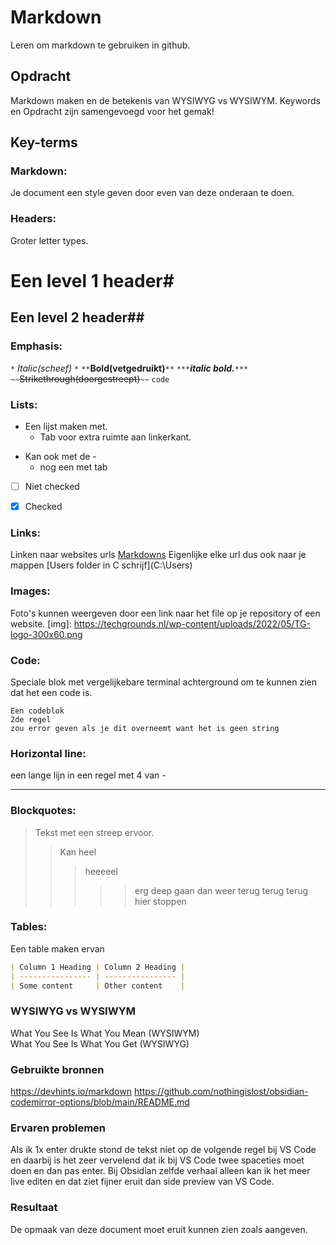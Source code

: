 # Markdown
Leren om markdown te gebruiken in github.

## Opdracht
Markdown maken en de betekenis van WYSIWYG vs WYSIWYM. Keywords en Opdracht zijn samengevoegd voor het gemak!

## Key-terms
### Markdown: 
Je document een style geven door even van deze onderaan te doen.

### Headers:  
Groter letter types.

# Een level 1 header#

## Een level 2 header##  


### Emphasis:   
`*` *Italic(scheef)* `*`
`**`**Bold(vetgedruikt)**`**`
`***`***italic bold.***`***`
``~~``~~Strikethrough(doorgestreept)~~`~~`
`code` 

### Lists:   
* Een lijst maken met.
	* Tab voor extra ruimte aan linkerkant.
- Kan ook met de -
	- nog een met tab
- [ ] Niet checked
- [x] Checked


### Links:   
Linken naar websites urls [Markdowns](https://devhints.io/markdown)
Eigenlijke elke url dus ook naar je mappen [Users folder in C schrijf](C:\Users\)

### Images:   
Foto's kunnen weergeven door een link naar het file op je repository of een website.
[img]: https://techgrounds.nl/wp-content/uploads/2022/05/TG-logo-300x60.png

### Code:   
Speciale blok met vergelijkebare terminal achterground om te kunnen zien dat het een code is.
``` 
Een codeblok 
2de regel
zou error geven als je dit overneemt want het is geen string
```


### Horizontal line:   
een lange lijn in een regel met 4 van -

----

### Blockquotes: 
> Tekst met een streep ervoor.
> > Kan heel
> > > heeeeel
> > > > > erg deep gaan
> > > >dan weer terug
> > > >terug
> > > terug
> >hier stoppen

### Tables:   
Een table maken ervan
```markdown
| Column 1 Heading | Column 2 Heading |
| ---------------- | ---------------- |
| Some content     | Other content    |
```


### WYSIWYG vs WYSIWYM  
What You See Is What You Mean (WYSIWYM)  
What You See Is What You Get (WYSIWYG) 


### Gebruikte bronnen
https://devhints.io/markdown
https://github.com/nothingislost/obsidian-codemirror-options/blob/main/README.md

### Ervaren problemen
Als ik 1x enter drukte stond de tekst niet op de volgende regel bij VS Code en daarbij is het zeer vervelend dat ik bij VS Code twee spaceties moet doen en dan pas enter. Bij Obsidian zelfde verhaal alleen kan ik het meer live editen en dat ziet fijner eruit dan side preview van VS Code. 

### Resultaat
De opmaak van deze document moet eruit kunnen zien zoals aangeven.



